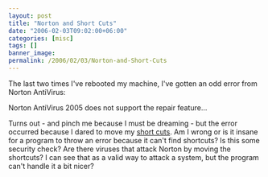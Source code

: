 ```yaml
---
layout: post
title: "Norton and Short Cuts"
date: "2006-02-03T09:02:00+06:00"
categories: [misc]
tags: []
banner_image: 
permalink: /2006/02/03/Norton-and-Short-Cuts
---
```


The last two times I've rebooted my machine, I've gotten an odd error from Norton AntiVirus:

Norton AntiVirus 2005 does not support the repair feature...

Turns out - and pinch me because I must be dreaming - but the error occurred because I dared to move my <a href="http://service1.symantec.com/SUPPORT/nav.nsf/docid/2004090712504306?OpenDocument&ExpandSection=1&Src=hot#_Section1">short cuts</a>. Am I wrong or is it insane for a program to throw an error because it can't find shortcuts? Is this some security check? Are there viruses that attack Norton by moving the shortcuts? I can see that as a valid way to attack a system, but the program can't handle it a bit nicer?